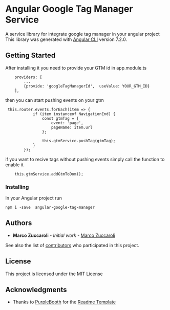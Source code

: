 # Angular Google Tag Manager Service

A service library for integrate google tag manager in your angular project
This library was generated with [Angular CLI](https://github.com/angular/angular-cli) version 7.2.0.

## Getting Started

After installing it you need to provide your GTM id in app.module.ts 

```
    providers: [
        ...
        {provide: 'googleTagManagerId',  useValue: YOUR_GTM_ID}
    ],
```

then you can start pushing events on your gtm

```
 this.router.events.forEach(item => {
            if (item instanceof NavigationEnd) {
                const gtmTag = {
                    event: 'page',
                    pageName: item.url
                };

                this.gtmService.pushTag(gtmTag);
            }
        });
```

if you want to recive tags without pushing events simply call the function to enable it
```
    this.gtmService.addGtmToDom();
```

### Installing

In your Angular project run

```
npm i -save  angular-google-tag-manager
```

## Authors

* **Marco Zuccaroli** - *Initial work* - [Marco Zuccaroli](https://github.com/mzuccaroli)

See also the list of [contributors](https://github.com/mzuccaroli/angular-browser-globals/graphs/contributors) who participated in this project.

## License

This project is licensed under the MIT License

## Acknowledgments

* Thanks to [PurpleBooth](https://github.com/PurpleBooth) for the [Readme Template](https://gist.github.com/PurpleBooth/109311bb0361f32d87a2) 
